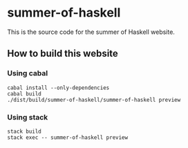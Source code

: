 # summer-of-haskell

This is the source code for the summer of Haskell website.

## How to build this website

### Using cabal

    cabal install --only-dependencies
    cabal build
    ./dist/build/summer-of-haskell/summer-of-haskell preview

### Using stack

    stack build
    stack exec -- summer-of-haskell preview
